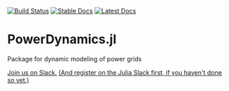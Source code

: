 [![Build Status](https://travis-ci.org/JuliaEnergy/PowerDynamics.jl.svg?branch=master)](https://travis-ci.org/JuliaEnergy/PowerDynamics.jl)
[![Stable Docs](https://img.shields.io/badge/docs-stable-blue.svg)](https://juliaenergy.github.io/PowerDynamics.jl/stable/)
[![Latest Docs](https://img.shields.io/badge/docs-latest-blue.svg)](https://juliaenergy.github.io/PowerDynamics.jl/latest/)

# PowerDynamics.jl

Package for dynamic modeling of power grids

[Join us on Slack.](https://julialang.slack.com/messages/CDAGL4T09/) [(And register on the Julia Slack first, if you haven't done so yet.)](https://slackinvite.julialang.org/)
